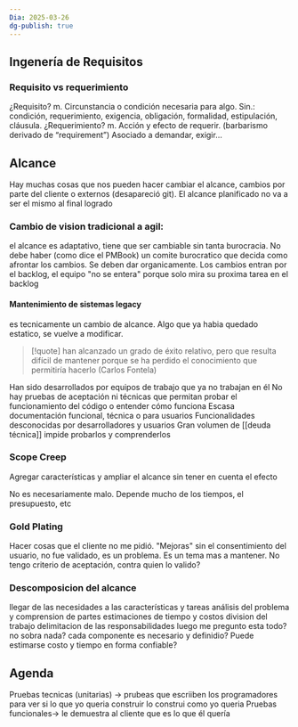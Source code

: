 ```yaml
---
Dia: 2025-03-26
dg-publish: true
---
```

## Ingenería de Requisitos 
### Requisito vs requerimiento 
¿Requisito?
m. Circunstancia o condición necesaria para algo.
Sin.: condición, requerimiento, exigencia, obligación, formalidad, estipulación, cláusula.
¿Requerimiento?
m. Acción y efecto de requerir.
(barbarismo derivado de “requirement”)
Asociado a demandar, exigir…


## Alcance 
Hay muchas cosas que nos pueden hacer cambiar el alcance, cambios por parte del cliente o externos (desapareció git).
El alcance planificado no va a ser el mismo al final logrado

### Cambio de vision tradicional a agil:
el alcance es adaptativo, tiene que ser cambiable sin tanta burocracia. No debe haber (como dice el PMBook) un comite burocratico que decida como afrontar los cambios. Se deben dar organicamente. 
Los cambios entran por el backlog, el equipo "no se entera" porque solo mira su proxima tarea en el backlog

#### Mantenimiento de sistemas legacy 
es tecnicamente un cambio de alcance. Algo que ya habia quedado estatico, se vuelve a modificar.

>[!quote] han alcanzado un grado de éxito relativo, pero que resulta difícil de mantener porque se ha perdido el conocimiento que permitiría hacerlo (Carlos Fontela)


Han sido desarrollados por equipos de trabajo que ya no trabajan en él
No hay pruebas de aceptación ni técnicas que permitan probar el funcionamiento del código o entender cómo funciona
Escasa documentación funcional, técnica o para usuarios
Funcionalidades desconocidas por desarrolladores y usuarios
Gran volumen de [[deuda técnica]] impide probarlos y comprenderlos

### Scope Creep 
Agregar características y ampliar el alcance sin tener en cuenta el efecto

No es necesariamente malo. Depende mucho de los tiempos, el presupuesto, etc 


### Gold Plating 
Hacer cosas que el cliente no me pidió. "Mejoras" sin el consentimiento del usuario, no fue validado, es un problema. Es un tema mas a mantener. No tengo criterio de aceptación, contra quien lo valido?


### Descomposicion del alcance 
llegar de las necesidades a las características y tareas 
análisis del problema y comprension de partes 
estimaciones de tiempo y costos 
division del trabajo 
delimitacion de las responsabilidades 
luego me pregunto 
esta todo? no sobra nada? cada componente es necesario y definidio? Puede estimarse costo y tiempo en forma confiable?


## Agenda 
Pruebas tecnicas (unitarias) -> prubeas que escriiben los programadores para ver si lo que yo queria construir lo construi como yo queria
Pruebas funcionales-> le demuestra al cliente que es lo que él quería